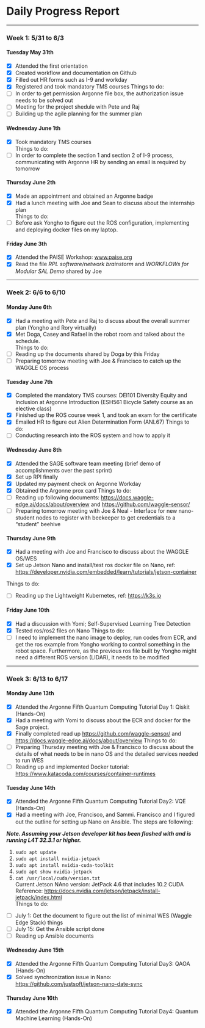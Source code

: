 # Daily Progress Report
----------------------------------------------
### Week 1: 5/31 to 6/3 ###
#### Tuesday May 31th ####
- [x] Attended the first orientation
- [x] Created workflow and documentation on Github
- [x] Filled out HR forms such as I-9 and workday
- [x] Registered and took mandatory TMS courses
Things to do:
- [ ] In order to get permission Argonne file box, the authorization issue needs to be solved out  
- [ ] Meeting for the project shedule with Pete and Raj  
- [ ] Building up the agile planning for the summer plan

#### Wednesday June 1th ####
- [x] Took mandatory TMS courses  
Things to do:  
- [ ] In order to complete the section 1 and section 2 of I-9 process, communicating with Argonne HR by sending an email is required by tomorrow  

#### Thursday June 2th ####
- [x] Made an appointment and obtained an Argonne badge
- [x] Had a lunch meeting with Joe and Sean to discuss about the internship plan  
Things to do: 
- [ ] Before ask Yongho to figure out the ROS configuration, implementing and deploying docker files on my laptop.

#### Friday June 3th ####
- [x] Attended the PAISE Workshop: www.paise.org
- [x] Read the file *RPL software/network brainstorm* and *WORKFLOWs for Modular SAL Demo* shared by Joe  

----------------------------------------------
### Week 2: 6/6 to 6/10 ###
#### Monday June 6th ####
- [x] Had a meeting with Pete and Raj to discuss about the overall summer plan (Yongho and Rory virtually)
- [x] Met Doga, Casey and Rafael in the robot room and talked about the schedule.  
Things to do:  
- [ ] Reading up the documents shared by Doga by this Friday  
- [ ] Preparing tomorrow meeting with Joe & Francisco to catch up the WAGGLE OS process

#### Tuesday June 7th ####
- [x] Completed the mandatory TMS courses: DEI101 Diversity Equity and Inclusion at Argonne Introduction (ESH561 Bicycle Safety course as an elective class)
- [x] Finished up the ROS course week 1, and took an exam for the certificate
- [x] Emailed HR to figure out Alien Determination Form (ANL67)
Things to do:
- [ ] Conducting research into the ROS system and how to apply it  

#### Wednesday June 8th ####
- [x] Attended the SAGE software team meeting (brief demo of accomplishments over the past sprint)
- [x] Set up RPI finally
- [x] Updated my payment check on Argonne Workday
- [x] Obtained the Argonne prox card
Things to do:  
- [ ] Reading up following documents: https://docs.waggle-edge.ai/docs/about/overview and https://github.com/waggle-sensor/  
- [ ] Preparing tomorrow meeting with Joe & Neal - Interface for new nano-student nodes to register with beekeeper to get credentials to a “student” beehive

#### Thursday June 9th ####
- [x] Had a meeting with Joe and Francisco to discuss about the WAGGLE OS/WES
- [x] Set up Jetson Nano and install/test ros docker file on Nano, ref: https://developer.nvidia.com/embedded/learn/tutorials/jetson-container

Things to do:  
- [ ] Reading up the Lightweight Kubernetes, ref: https://k3s.io

#### Friday June 10th ####
- [x] Had a discussion with Yomi; Self-Supervised Learning Tree Detection
- [x] Tested ros/ros2 files on Nano
Things to do:  
- [ ] I need to implement the nano image to deploy, run codes from ECR, and get the ros example from Yongho working to control something in the robot space. Furthermore, as the previous ros file built by Yongho might need a different ROS version (LIDAR), it needs to be modified  

----------------------------------------------
### Week 3: 6/13 to 6/17 ###
#### Monday June 13th ####
- [x] Attended the Argonne Fifth Quantum Computing Tutorial Day 1: Qiskit (Hands-On)
- [x] Had a meeting with Yomi to discuss about the ECR and docker for the Sage project.
- [x] Finally completed read up https://github.com/waggle-sensor/ and https://docs.waggle-edge.ai/docs/about/overview
Things to do:  
- [ ] Preparing Thursday meeting with Joe & Francisco to discuss about the details of what needs to be in nano OS and the detailed services needed to run WES
- [ ] Reading up and implemented Docker tutorial: https://www.katacoda.com/courses/container-runtimes

#### Tuesday June 14th ####
- [x] Attended the Argonne Fifth Quantum Computing Tutorial Day2: VQE (Hands-On)
- [x] Had a meeting with Joe, Francisco, and Sammi. Francisco and I figured out the outline for setting up Nano on Ansible. The steps are following:  

***Note. Assuming your Jetson developer kit has been flashed with and is running L4T 32.3.1 or higher.***  
1. ```sudo apt update```
2. ```sudo apt install nvidia-jetpack```  
3. ```sudo apt install nvidia-cuda-toolkit```  
4. ```sudo apt show nvidia-jetpack```  
5. ```cat /usr/local/cuda/version.txt```  
Current Jetson NAno version: JetPack 4.6 that includes 10.2 CUDA  
Reference: https://docs.nvidia.com/jetson/jetpack/install-jetpack/index.html  
Things to do:
- [ ] July 1: Get the document to figure out the list of minimal WES (Waggle Edge Stack) things
- [ ] July 15: Get the Ansible script done
- [ ] Reading up Ansible documents

#### Wednesday June 15th ####
- [x] Attended the Argonne Fifth Quantum Computing Tutorial Day3: QAOA (Hands-On)
- [x] Solved synchronization issue in Nano: https://github.com/justsoft/jetson-nano-date-sync

#### Thursday June 16th ####
- [x] Attended the Argonne Fifth Quantum Computing Tutorial Day4: Quantum Machine Learning (Hands-On)
